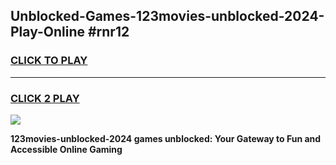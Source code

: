 
## Unblocked-Games-123movies-unblocked-2024-Play-Online #rnr12
<h3>
<a href="https://news.freeplayer.one?title=123movies-unblocked-2024&ref=3">CLICK TO PLAY</a></h3>
<hr>

<h3>
<a href="https://news.freeplayer.one?title=123movies-unblocked-2024&ref=3">CLICK 2 PLAY</a>
  
</h3>

<a href="https://news.freeplayer.one?title=123movies-unblocked-2024&ref=3"><img src="https://clearcache.store/games.png"></a>


**123movies-unblocked-2024 games unblocked: Your Gateway to Fun and Accessible Online Gaming**
